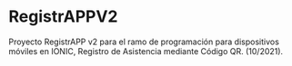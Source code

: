 # RegistrAPPV2
Proyecto RegistrAPP v2 para el ramo de programación para dispositivos móviles en IONIC, Registro de Asistencia mediante Código QR. (10/2021).
